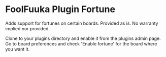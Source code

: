 # FoolFuuka Plugin Fortune
Adds support for fortunes on certain boards. Provided as is. No warranty implied nor provided.

Clone to your plugins directory and enable it from the plugins admin page. Go to board preferences and check 'Enable fortune' for the board where you want it.
